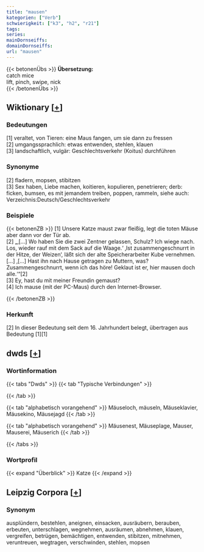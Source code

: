 ```yaml
---
title: "mausen"
kategorien: ["Verb"]
schwierigkeit: ["k3", "h2", "r21"]
tags:
series:
mainDornseiffs:
domainDornseiffs:
url: "mausen"
---
```


{{< betonenÜbs >}}
**Übersetzung:**  
catch mice  
lift, pinch, swipe, nick  
{{< /betonenÜbs >}}

## Wiktionary [[+](https://de.wiktionary.org/wiki/mausen)]

### Bedeutungen
[1] veraltet, von Tieren: eine Maus fangen, um sie dann zu fressen  
[2] umgangssprachlich: etwas entwenden, stehlen, klauen  
[3] landschaftlich, vulgär: Geschlechtsverkehr (Koitus) durchführen  

### Synonyme
[2] fladern, mopsen, stibitzen  
[3] Sex haben, Liebe machen, koitieren, kopulieren, penetrieren; derb: ficken, bumsen, es mit jemandem treiben, poppen, rammeln, siehe auch: Verzeichnis:Deutsch/Geschlechtsverkehr  

### Beispiele
{{< betonenZB >}}
[1] Unsere Katze maust zwar fleißig, legt die toten Mäuse aber dann vor der Tür ab.  
[2] „‚[…] Wo haben Sie die zwei Zentner gelassen, Schulz? Ich wiege nach. Los, wieder rauf mit dem Sack auf die Waage.‘ ‚Ist zusammengeschnurrt in der Hitze, der Weizen‘, läßt sich der alte Speicherarbeiter Kube vernehmen. […] ‚[…] Hast ihn nach Hause getragen zu Muttern, was? Zusammengeschnurrt, wenn ich das höre! Geklaut ist er, hier mausen doch alle.‘“[2]  
[3] Ey, hast du mit meiner Freundin gemaust?  
[4] Ich mause (mit der PC-Maus) durch den Internet-Browser.  

{{< /betonenZB >}}
### Herkunft
[2] In dieser Bedeutung seit dem 16. Jahrhundert belegt, übertragen aus Bedeutung [1][1]  



## dwds [[+](https://www.dwds.de/wb/mausen)]

### Wortinformation
{{< tabs "Dwds" >}}
{{< tab "Typische Verbindungen" >}}

{{< /tab >}}

{{< tab "alphabetisch vorangehend" >}}
Mäuseloch, mäuseln, Mäuseklavier, Mäusekino, Mäusejagd
{{< /tab >}}

{{< tab "alphabetisch vorangehend" >}}
Mäusenest, Mäuseplage, Mauser, Mauserei, Mäuserich
{{< /tab >}}

{{< /tabs >}}

### Wortprofil
{{< expand "Überblick" >}} Katze {{< /expand >}}

## Leipzig Corpora [[+](https://corpora.uni-leipzig.de/en/res?word=mausen&corpusId=deu_newscrawl-public_2018)]


### Synonym
ausplündern, bestehlen, aneignen, einsacken, ausräubern, berauben, erbeuten, unterschlagen, wegnehmen, ausräumen, abnehmen, klauen, vergreifen, betrügen, bemächtigen, entwenden, stibitzen, mitnehmen, veruntreuen, wegtragen, verschwinden, stehlen, mopsen

